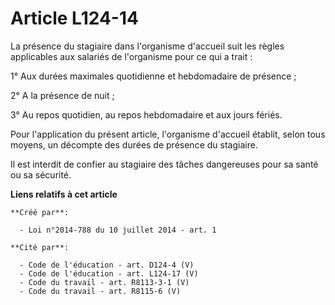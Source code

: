 # Article L124-14

La présence du stagiaire dans l'organisme d'accueil suit les règles applicables aux salariés de l'organisme pour ce qui a
trait : 

1° Aux durées maximales quotidienne et hebdomadaire de présence ; 

2° A la présence de nuit ; 

3° Au repos quotidien, au repos hebdomadaire et aux jours fériés. 

Pour l'application du présent article, l'organisme d'accueil établit, selon tous moyens, un décompte des durées de présence
du stagiaire. 

Il est interdit de confier au stagiaire des tâches dangereuses pour sa santé ou sa sécurité.

**Liens relatifs à cet article**

	**Créé par**:

	  - Loi n°2014-788 du 10 juillet 2014 - art. 1

	**Cité par**:

	  - Code de l'éducation - art. D124-4 (V)
	  - Code de l'éducation - art. L124-17 (V)
	  - Code du travail - art. R8113-3-1 (V)
	  - Code du travail - art. R8115-6 (V)
